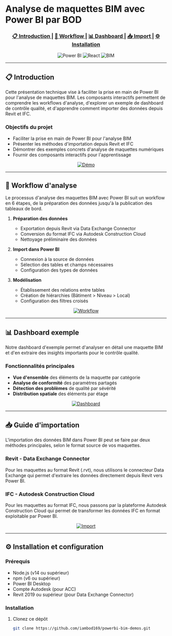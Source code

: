 # Analyse de maquettes BIM avec Power BI par BOD

<div align="center">
  <a href="assets/Power BI - BIM application - BOD.png" type="image/png">
</div>

<div align="center">
  <h3>
    <a href="#introduction">
      📋 Introduction
    </a>
    <span> | </span>
    <a href="#workflow">
      🔄 Workflow
    </a>
    <span> | </span>
    <a href="#dashboard">
      📊 Dashboard
    </a>
    <span> | </span>
    <a href="#import">
      📥 Import
    </a>
    <span> | </span>
    <a href="#installation">
      ⚙️ Installation
    </a>
  </h3>
</div>

<div align="center">
  <img src="https://img.shields.io/badge/Power%20BI-F2C811?style=for-the-badge&logo=power-bi&logoColor=black" alt="Power BI">
  <img src="https://img.shields.io/badge/React-20232A?style=for-the-badge&logo=react&logoColor=61DAFB" alt="React">
  <img src="https://img.shields.io/badge/BIM-0099DD?style=for-the-badge&logo=autodesk&logoColor=white" alt="BIM">
</div>

---

<a name="introduction"></a>
## 📋 Introduction

Cette présentation technique vise à faciliter la prise en main de Power BI pour l'analyse de maquettes BIM. Les composants interactifs permettent de comprendre les workflows d'analyse, d'explorer un exemple de dashboard de contrôle qualité, et d'apprendre comment importer des données depuis Revit et IFC.

### Objectifs du projet

- Faciliter la prise en main de Power BI pour l'analyse BIM
- Présenter les méthodes d'importation depuis Revit et IFC
- Démontrer des exemples concrets d'analyse de maquettes numériques
- Fournir des composants interactifs pour l'apprentissage

<div align="center">
  <a href="https://iambod169.github.io/powerbi-bim-demos/">
    <img src="https://via.placeholder.com/500x300/0078D7/FFFFFF/?text=Démonstration+Interactive" alt="Démo">
  </a>
</div>

---

<a name="workflow"></a>
## 🔄 Workflow d'analyse

Le processus d'analyse des maquettes BIM avec Power BI suit un workflow en 6 étapes, de la préparation des données jusqu'à la publication des tableaux de bord.

1. **Préparation des données**
   - Exportation depuis Revit via Data Exchange Connector
   - Conversion du format IFC via Autodesk Construction Cloud
   - Nettoyage préliminaire des données

2. **Import dans Power BI**
   - Connexion à la source de données
   - Sélection des tables et champs nécessaires
   - Configuration des types de données

3. **Modélisation**
   - Établissement des relations entre tables
   - Création de hiérarchies (Bâtiment > Niveau > Local)
   - Configuration des filtres croisés

<div align="center">
  <a href="https://iambod169.github.io/powerbi-bim-demos/workflow">
    <img src="https://via.placeholder.com/600x300/0078D7/FFFFFF/?text=Explorer+le+Workflow+Interactif" alt="Workflow">
  </a>
</div>

---

<a name="dashboard"></a>
## 📊 Dashboard exemple

Notre dashboard d'exemple permet d'analyser en détail une maquette BIM et d'en extraire des insights importants pour le contrôle qualité.

### Fonctionnalités principales

- **Vue d'ensemble** des éléments de la maquette par catégorie
- **Analyse de conformité** des paramètres partagés
- **Détection des problèmes** de qualité par sévérité
- **Distribution spatiale** des éléments par étage

<div align="center">
  <a href="https://iambod169.github.io/powerbi-bim-demos/dashboard">
    <img src="https://via.placeholder.com/600x300/0078D7/FFFFFF/?text=Explorer+le+Dashboard+Interactif" alt="Dashboard">
  </a>
</div>

---

<a name="import"></a>
## 📥 Guide d'importation

L'importation des données BIM dans Power BI peut se faire par deux méthodes principales, selon le format source de vos maquettes.

### Revit - Data Exchange Connector

Pour les maquettes au format Revit (.rvt), nous utilisons le connecteur Data Exchange qui permet d'extraire les données directement depuis Revit vers Power BI.

### IFC - Autodesk Construction Cloud

Pour les maquettes au format IFC, nous passons par la plateforme Autodesk Construction Cloud qui permet de transformer les données IFC en format exploitable par Power BI.

<div align="center">
  <a href="https://iambod169.github.io/powerbi-bim-demos/import">
    <img src="https://via.placeholder.com/600x300/0078D7/FFFFFF/?text=Explorer+le+Guide+d'Importation" alt="Import">
  </a>
</div>

---

<a name="installation"></a>
## ⚙️ Installation et configuration

### Prérequis

- Node.js (v14 ou supérieur)
- npm (v6 ou supérieur)
- Power BI Desktop
- Compte Autodesk (pour ACC)
- Revit 2019 ou supérieur (pour Data Exchange Connector)

### Installation

1. Clonez ce dépôt
   ```bash
   git clone https://github.com/iambod169/powerbi-bim-demos.git
